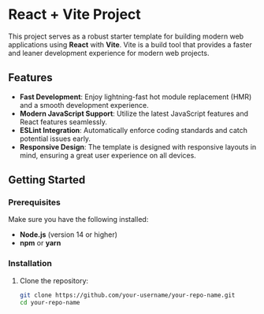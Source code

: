 # React + Vite Project

This project serves as a robust starter template for building modern web applications using **React** with **Vite**. Vite is a build tool that provides a faster and leaner development experience for modern web projects.

## Features

- **Fast Development**: Enjoy lightning-fast hot module replacement (HMR) and a smooth development experience.
- **Modern JavaScript Support**: Utilize the latest JavaScript features and React features seamlessly.
- **ESLint Integration**: Automatically enforce coding standards and catch potential issues early.
- **Responsive Design**: The template is designed with responsive layouts in mind, ensuring a great user experience on all devices.

## Getting Started

### Prerequisites

Make sure you have the following installed:

- **Node.js** (version 14 or higher)
- **npm** or **yarn**

### Installation

1. Clone the repository:

   ```bash
   git clone https://github.com/your-username/your-repo-name.git
   cd your-repo-name
